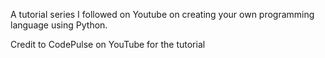 A tutorial series I followed on Youtube on creating your own programming language using Python.

Credit to CodePulse on YouTube for the tutorial